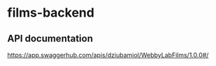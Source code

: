 # films-backend
## API documentation
https://app.swaggerhub.com/apis/dziubamiol/WebbyLabFilms/1.0.0#/
